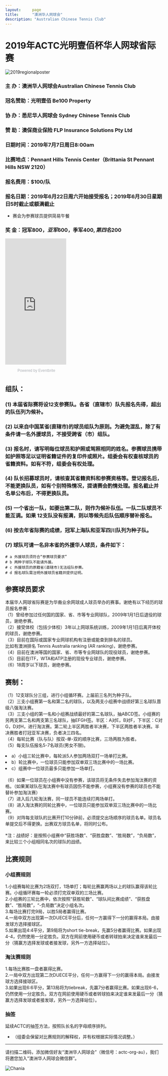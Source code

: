 ```yaml
---
layout:     page
title:      "澳洲华人网球会"
description: "Australian Chinese Tennis Club"
---
```


# 2019年ACTC光明壹佰杯华人网球省际赛

<div class="row text-center">
  <div class="col-xs-12 col-sm-12 col-md-12 col-lg-12">
    <img class="img-responsive" src="{{ site.baseurl }}/img/2019-regional-poster.jpg" alt="2019regionalposter" />
  </div>
</div>

### 主 办：澳洲华人网球会Australian Chinese Tennis Club
### 冠名赞助：光明壹佰 Be100 Property
### 协 办：悉尼华人网球会 Sydney Chinese Tennis Club
### 赞 助：澳保商业保险 FLP Insurance Solutions Pty Ltd
### 日期时间：2019年7月7日周日8:00am
### 比赛地点：Pennant Hills Tennis Center（Brittania St Pennant Hills NSW 2120）
### 报名费用：$100/队
### 报名日期：2019年6月22日周六开始接受报名；2019年6月30日星期日5时截止或额满截止
* 赛会为参赛球员提供简易午餐
### 奖 金：冠军$800，亚军$600，季军$400,第四名$200

<div style="width:195px; text-align:center;" ><iframe  src="https://www.eventbrite.com.au/calendar-widget?eid=62827392422" frameborder="0" height="403" width="195" marginheight="0" marginwidth="0" scrolling="no" allowtransparency="true"></iframe><div style="font-family:Helvetica, Arial; font-size:12px; padding:10px 0 5px; margin:2px; width:195px; text-align:center;" ><a class="powered-by-eb" style="color: #ADB0B6; text-decoration: none;" target="_blank" href="http://www.eventbrite.com.au/">Powered by Eventbrite</a></div></div>

## 组队：
### (1) 本届省际赛将设12支参赛队。各省（直辖市）队先报名先得，超出的队伍列为候补。
### (2) 以来自中国某省(直辖市)的球员组队为原则。为避免混乱，除了有条件请一名外援球员，不接受跨省（市）组队。
### (3) 报名时，请写明每位球员和护照或驾照相同的姓名。参赛球员携带如护照等足以证明省籍证件的复印件或照片。组委会有权查核球员的省籍资料。如有不符，组委会有权处理。
### (4) 队长招募球员时，请核查其省籍资料和参赛资格等。登记报名后，不能更换队员，如有个别特殊情况，提请赛会酌情处理。报名截止并名单公布后，不得更换队员。
### (5) 一个省出一队，如要出第二队，则作为候补队伍。一队二队球员不能互调。如果 12支队没有报满，则以等候先后队伍顺序替补报名。
### (6) 按去年省际赛的成绩，冠军上海队和亚军四川队列为种子队。
### (7) 球队可请一名非本省的外援华人球员，条件如下：
    # a 外援球员须符合“参赛球员要求”
    # b 两种子球队不能请外援。
    # c 外援球员的原籍省(直辖市)无法组队参赛。
    # d 报名球队需注明外援球员省籍并提供证明。

## 参赛球员要求
本届华人网球省际赛是为华裔业余网球成人球员举办的赛事。谢绝有以下经历的球员报名参赛：<br>
（1）曾经参加过任何国的国家、省、市等专业网球队，2009年1月1日后退役的球员，谢绝参赛。<br>
（2）接受体校（包括少体校）3年以上网球系统训练，2009年1月1日后离开体校的球员，谢绝参赛。<br>
（3）目前在国际或国家专业网球机构有注册或能查到排名的球员。<br>
比如有澳洲排名 Tennis Australia  ranking (AR ranking)，谢绝参赛。<br>
（4）目前在澳洲等国的国家、省、市等专业网球队的现役球员，谢绝参赛。<br>
（5）目前在ITF，WTA和ATP注册的现役专业球员，谢绝参赛。<br> 
（6）18周岁以下球员，谢绝参赛。<br>

## 赛制：
（1）12支球队分三组，进行小组循环赛。上届前三名列为种子队。<br>
（2）三支小组赛第一名和第二名的球队，以及两支小组赛中战绩好第三名球队晋级八强淘汰赛。<br>
（3）三支小组的第一名和小组赛战绩最好的第二名球队，抽ABCD签。小组赛的另两支第二名和两支第三名球队，抽EFGH签。半区：A对E，B对F，下半区：C对G，D对H，进行淘汰赛。第二轮上半区两胜者半决赛，下半区两胜者半决赛。半决赛胜者打冠亚军决赛，负者决三四名。<br>
（4）每轮比赛（队与队）按双-单-双的顺序比赛，三场两胜为胜者。<br>
（5）每支队伍报名5-7名球员(男女不限)。
    <li>a）小组三轮比赛中，每轮派5人参加两场双打一场单打比赛。</li>
    <li>b）轮比赛中，一位球员只能参加双单双三场比赛中的一场比赛。</li>
    <li>c）组赛中一位球员最多只能参加一场单打。</li><br>
（6）如果一位球员在小组赛中没有参赛，该球员将无条件失去参加淘汰赛的资格。（如果某球队在淘汰赛中有球员因伤不能参赛，小组赛没有参赛的球员也不能替补参加淘汰赛）<br>
（7）进入后几轮淘汰赛，同一球员不能连续打两场单打。<br>
（8）进入淘汰赛的同轮比赛中，一位球员只能参加双单双三场比赛中的一场比赛。<br>
（9）对阵每支球队的比赛开打10分钟前，必须提交出场顺序的球员名单。球员名单提交后不得更换。出赛双方球员名单，将同时公布。<br><br>
*注：战绩好：是按照小组赛中“获胜场数”、“获胜盘数”、“胜局数”，“负局数”，来比较三个小组相同名次的球队的战绩。<br>

## 比赛规则
### 小组赛规则
1.小组赛每轮比赛为2场双打，1场单打；每轮比赛赢两场以上的球队赢得该轮比赛。小组循环赛每一轮必须打完双单双的三场比赛。<br>
2.小组赛的三轮比赛中，依次按照“获胜轮数”、“球队间比赛成绩”、“获胜盘数”、“胜局数”，“-负局数”决定小组名次。<br>
3.每场比赛打完9局，以胜5局者赢得比赛。<br>
4.一局中双方出现第一次DUECE平分后，任何一方赢得下一分的赢得本局。由接发球方选择接球区。<br>
5.如果出现4:4平分，第9局将为short tie-break，先赢5分者赢得比赛。如果出现4-4，仍然使用一分定胜负。双方在网前使用硬币或者转球拍来决定谁来发最后一分（猜赢方选择发球或者接发球，另外一方选择站位）。<br>
### 淘汰赛规则
1.每场比赛胜一盘者赢得比赛。<br>
2.一局中双方出现第二次DUECE平分，任何一方赢得下一分的赢得本局。由接发球方选择接球区。<br>
3.如果出现6:6平分，第13局将为tiebreak，先赢7分者赢得比赛。如果出现6-6，仍然使用一分定胜负。双方在网前使用硬币或者转球拍来决定谁来发最后一分（猜赢方选择发球或者接发球，另外一方选择站位）。<br>
### 抽签
延续ACTC的抽签方法，按照队长名的字母顺序排列。<br>
<img class="img-responsive" src="{{ site.baseurl }}/img/2019_2.jpg" alt="" /><br>
<a href="{{ site.baseurl }}/img/2019_1.jpg" target="new"><img class="img-responsive" src="{{ site.baseurl }}/img/2019_1.jpg" alt="" /></a><br>

* （组委会保留对比赛规则的解释权，并有权根据实际情况调整。）

<hr>
<p>请扫描二维码，添加微信好友“澳洲华人网球会”（微信号：actc-org-au），我们将邀您加入“澳洲华人网球会微信群”。</p>
<div class="row">
  <div class="col-xs-offset-1 col-xs-10 col-sm-offset-2 col-sm-8 col-md-offset-2 col-md-8 col-lg-offset-2 col-lg-8">
    <img class="img-responsive" src="https://c5.staticflickr.com/9/8179/28251007604_30faf539bc_z.jpg" alt="Chania" />
  </div>
</div>

<script src="https://www.eventbrite.com.au/static/widgets/eb_widgets.js"></script>

<script type="text/javascript">
    var exampleCallback = function() {
        console.log('Order complete!');
    };

    window.EBWidgets.createWidget({
        widgetType: 'checkout',
        eventId: '62827392422',
        modal: true,
        modalTriggerElementId: 'eventbrite-widget-modal-trigger-62827392422',
        onOrderComplete: exampleCallback
    });
</script>
